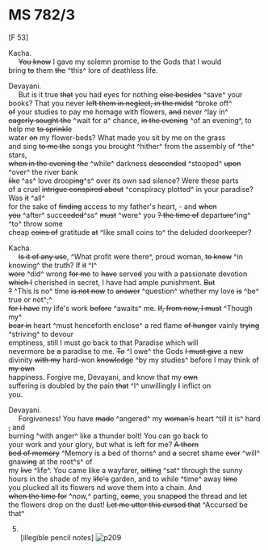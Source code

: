 # MS 782/3

[F 53]

Kacha. \
&nbsp;&nbsp;&nbsp;&nbsp;&nbsp;~~You know~~ I gave my solemn promise to the Gods that I would \
bring ~~to~~ them ~~the~~ ^this^ lore of deathless life. 

Devayani. \
&nbsp;&nbsp;&nbsp;&nbsp;&nbsp;But is it true ~~that~~ you had eyes for nothing ~~else besides~~ ^save^ your books? That you never ~~left them in neglect, in the midst~~ ^broke off^ \
~~of~~ your studies to pay me homage with flowers, ~~and~~ never ^lay in^ \
~~eagerly sought the~~ ^wait for a^ chance, ~~in the evening~~ ^of an evening^, to help me ~~to sprinkle~~ \
water ~~on~~ my flower-beds? What made you sit by me on the grass \
and sing ~~to me the~~ songs you brought ^hither^ from the assembly of ^the^ stars, \
~~when in the evening the~~ ^while^ darkness ~~descended~~ ^stooped^ ~~upon~~ ^over^ the river bank \
~~like~~ ^as^ love droop~~ing~~^s^ over its own sad silence? Were these parts \
of a cruel ~~intrigue conspired about~~ ^conspiracy plotted^ in your paradise? Was ~~it~~ ^all^ \
for the sake of ~~finding~~ access to my father's heart, - and ~~when~~ \
~~you~~ ^after^ succe~~eded~~^ss^ ~~must~~ ^were^ you ~~? the time of~~ depart~~ure~~^ing^ ^to^ throw some \
cheap ~~coins of~~ gratitude ~~at~~ ^like small coins to^ the deluded doorkeeper? 

Kacha. \
&nbsp;&nbsp;&nbsp;&nbsp;&nbsp;~~Is it of any use~~, ^What profit were there^, proud
woman, ~~to know~~ ^in knowing^ the truth? If ~~it~~ ^I^ \
~~were~~ ^did^ wrong ~~for me~~ to ~~have~~ serve~~d~~ you with a passionate devotion \
~~which I~~ cherished in secret, I have had ample punishment. ~~But~~ \
~~?~~ ^This is no^ time ~~is not now~~ to ~~answer~~ ^question^ whether my love ~~is~~  ^be^ true or not^;^ \
~~for I have~~ my life's work ~~before~~ ^awaits^ me. ~~If, from now, I must~~ ^Though my^ \
~~bear in~~ heart ^must henceforth enclose^ a red flame ~~of hunger~~ vainly ~~trying~~ ^striving^ to devour \
emptiness, still I must go back to that Paradise which will \
nevermore be ~~a~~ paradise to me. ~~To~~ ^I owe^ the Gods ~~I must give~~ a new \
divinity ~~with my~~ hard-won ~~knowledge~~ ^by my studies^ before I may think of ~~my own~~ \
happiness. Forgive me, Devayani, and know that my ~~own~~ \
suffering is doubled by the pain ~~that~~ ^I^ unwillingly ~~I~~ inflict on \
you.

Devayani. \
&nbsp;&nbsp;&nbsp;&nbsp;&nbsp;Forgiveness! You have ~~made~~ ^angered^ my ~~woman's~~ heart ^till it is^ hard ~~,~~ and \
burning ^with anger^ like a thunder bolt! You can go back to \
your work and your glory, but what is left for me? ~~A thorn~~ \
~~bed of memory~~ ^Memory is a bed of thorns^ and ~~a~~ secret shame ~~ever~~ ^will^  gnaw~~ing~~ at the root^s^ of \
my ~~live~~ ^life^. You came like a wayfarer, ~~sitting~~ ^sat^ through the sunny \
hours in the shade of my ~~life's~~ garden, and to while ^time^ away ~~time~~ \
you plucked all its flowers nd wove them into a chain. And \
~~when the time for~~ ^now,^ parting, ~~came~~, you snap~~ped~~ the thread and let \
the flowers drop on the dust! ~~Let me utter this cursed that~~ ^Accursed be that^

5. \
[illegible pencil notes]
![p209](MS782_3-209.jpg)
